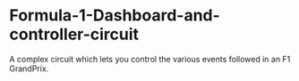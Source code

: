 # Formula-1-Dashboard-and-controller-circuit
A complex circuit which lets you control the various events followed in an F1 GrandPrix.
